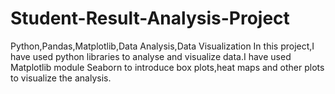 # Student-Result-Analysis-Project
Python,Pandas,Matplotlib,Data Analysis,Data Visualization
In this project,I have used python libraries to analyse and visualize data.I have used Matplotlib module Seaborn to introduce box plots,heat maps and other plots to visualize the analysis.
